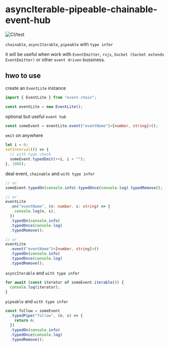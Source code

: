 # asyncIterable-pipeable-chainable-event-hub

![CI/test](https://github.com/Akimotorakiyu/asyncIterable-pipeable-chainable-event-hub/workflows/CI/test/badge.svg)

`chainable`, `asyncIterable`, `pipeable` with `type infer`

it will be useful when work with `EventEmitter`, `rxjs`, `Socket (Socket extends EventEmitter)` or other `event driven` bussiness.

## hwo to use

create an `EventLite` instance

```ts
import { EventLite } from "event-chain";

const eventLite = new EventLite();
```

optional but useful `event hub`

```ts
const someEvent = eventLite.event("eventName")<[number, string]>();
```

`emit` on anywhere

```ts
let i = 0;
setInterval(() => {
  // with type check
  someEvent.typedEmit(++i, i + "");
}, 1000);
```

deal event, `chainable` and `with type infer`

```ts
// or
someEvent.typedOn(console.info).typedOnce(console.log).typedRemove();

// or
eventLite
  .on("eventName", (n: number, s: string) => {
    console.log(n, s);
  })
  .typedOn(console.info)
  .typedOnce(console.log)
  .typedRemove();

// or
eventLite
  .event("eventName")<[number, string]>()
  .typedOn(console.info)
  .typedOnce(console.log)
  .typedRemove();
```

`asyncIterable` and `with type infer`

```ts
for await (const iterator of someEvent.iterable()) {
  console.log(iterator);
}
```

`pipeable` and `with type infer`

```ts
const follow = someEvent
  .typedPipe("follow", (n, s) => {
    return n;
  })
  .typedOn(console.info)
  .typedOnce(console.log)
  .typedRemove();
```
